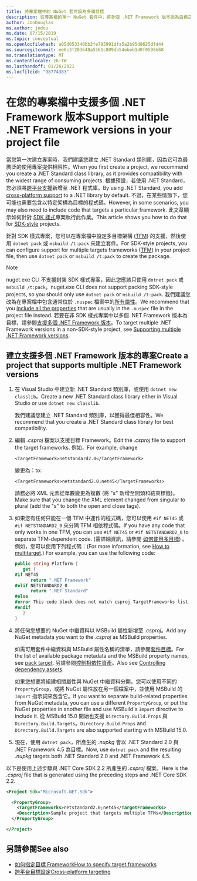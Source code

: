```yaml
---
title: 將專案檔中的 NuGet 套件設為多個目標
description: 從專案檔的單一 NuGet 套件中，將多個 .NET Framework 版本設為目標之各種方法的描述。
author: JonDouglas
ms.author: jodou
ms.date: 07/15/2019
ms.topic: conceptual
ms.openlocfilehash: a05d053340bb2fe795991dfa5a2b95d8625dfd44
ms.sourcegitcommit: ee6c3f203648a5561c809db54ebeb1d0f0598b68
ms.translationtype: MT
ms.contentlocale: zh-TW
ms.lasthandoff: 01/26/2021
ms.locfileid: "98774383"
---
```

# <a name="support-multiple-net-framework-versions-in-your-project-file"></a><span data-ttu-id="1eadc-103">在您的專案檔中支援多個 .NET Framework 版本</span><span class="sxs-lookup"><span data-stu-id="1eadc-103">Support multiple .NET Framework versions in your project file</span></span>

<span data-ttu-id="1eadc-104">當您第一次建立專案時，我們建議您建立 .NET Standard 類別庫，因為它可為最廣泛的使用專案提供相容性。</span><span class="sxs-lookup"><span data-stu-id="1eadc-104">When you first create a project, we recommend you create a .NET Standard class library, as it provides compatibility with the widest range of consuming projects.</span></span> <span data-ttu-id="1eadc-105">根據預設，若使用 .NET Standard，您必須將[跨平台支援](/dotnet/standard/library-guidance/cross-platform-targeting)新增至 .NET 程式庫。</span><span class="sxs-lookup"><span data-stu-id="1eadc-105">By using .NET Standard, you add [cross-platform support](/dotnet/standard/library-guidance/cross-platform-targeting) to a .NET library by default.</span></span> <span data-ttu-id="1eadc-106">不過，在某些情節下，您可能也需要包含以特定架構為目標的程式碼。</span><span class="sxs-lookup"><span data-stu-id="1eadc-106">However, in some scenarios, you may also need to include code that targets a particular framework.</span></span> <span data-ttu-id="1eadc-107">此文章顯示如何針對 [SDK 樣式](../resources/check-project-format.md)專案執行此作業。</span><span class="sxs-lookup"><span data-stu-id="1eadc-107">This article shows you how to do that for [SDK-style](../resources/check-project-format.md) projects.</span></span>

<span data-ttu-id="1eadc-108">針對 SDK 樣式專案，您可以在專案檔中設定多目標架構 ([TFM](/dotnet/standard/frameworks)) 的支援，然後使用 `dotnet pack` 或 `msbuild /t:pack` 來建立套件。</span><span class="sxs-lookup"><span data-stu-id="1eadc-108">For SDK-style projects, you can configure support for multiple targets frameworks ([TFM](/dotnet/standard/frameworks)) in your project file, then use `dotnet pack` or `msbuild /t:pack` to create the package.</span></span>

> [!NOTE]
> <span data-ttu-id="1eadc-109">nuget.exe CLI 不支援封裝 SDK 樣式專案，因此您應該只使用 `dotnet pack` 或 `msbuild /t:pack`。</span><span class="sxs-lookup"><span data-stu-id="1eadc-109">nuget.exe CLI does not support packing SDK-style projects, so you should only use `dotnet pack` or `msbuild /t:pack`.</span></span> <span data-ttu-id="1eadc-110">我們建議您改為在專案檔中包含通常位於 `.nuspec` 檔案中的[所有屬性](../reference/msbuild-targets.md#pack-target)。</span><span class="sxs-lookup"><span data-stu-id="1eadc-110">We recommend that you [include all the properties](../reference/msbuild-targets.md#pack-target) that are usually in the `.nuspec` file in the project file instead.</span></span> <span data-ttu-id="1eadc-111">若要在非 SDK 樣式專案中以多個 .NET Framework 版本為目標，請參閱[支援多個 .NET Framework 版本](supporting-multiple-target-frameworks.md)。</span><span class="sxs-lookup"><span data-stu-id="1eadc-111">To target multiple .NET Framework versions in a non-SDK-style project, see [Supporting multiple .NET Framework versions](supporting-multiple-target-frameworks.md).</span></span>

## <a name="create-a-project-that-supports-multiple-net-framework-versions"></a><span data-ttu-id="1eadc-112">建立支援多個 .NET Framework 版本的專案</span><span class="sxs-lookup"><span data-stu-id="1eadc-112">Create a project that supports multiple .NET Framework versions</span></span>

1. <span data-ttu-id="1eadc-113">在 Visual Studio 中建立新 .NET Standard 類別庫，或使用 `dotnet new classlib`。</span><span class="sxs-lookup"><span data-stu-id="1eadc-113">Create a new .NET Standard class library either in Visual Studio or use `dotnet new classlib`.</span></span>

   <span data-ttu-id="1eadc-114">我們建議您建立 .NET Standard 類別庫，以獲得最佳相容性。</span><span class="sxs-lookup"><span data-stu-id="1eadc-114">We recommend that you create a .NET Standard class library for best compatibility.</span></span>

2. <span data-ttu-id="1eadc-115">編輯 *.csproj* 檔案以支援目標 Framework。</span><span class="sxs-lookup"><span data-stu-id="1eadc-115">Edit the *.csproj* file to support the target frameworks.</span></span> <span data-ttu-id="1eadc-116">例如，</span><span class="sxs-lookup"><span data-stu-id="1eadc-116">For example, change</span></span>
   
   `<TargetFramework>netstandard2.0</TargetFramework>`
   
   <span data-ttu-id="1eadc-117">變更為：</span><span class="sxs-lookup"><span data-stu-id="1eadc-117">to:</span></span>
   
   `<TargetFrameworks>netstandard2.0;net45</TargetFrameworks>`

   <span data-ttu-id="1eadc-118">請務必將 XML 元素從單數變更為複數 (將 "s" 新增至開頭和結束標籤)。</span><span class="sxs-lookup"><span data-stu-id="1eadc-118">Make sure that you change the XML element changed from singular to plural (add the "s" to both the open and close tags).</span></span>

3. <span data-ttu-id="1eadc-119">如果您有任何只能在一個 TFM 中運作的程式碼，您可以使用 `#if NET45` 或 `#if NETSTANDARD2_0` 來分隔 TFM 相依程式碼。</span><span class="sxs-lookup"><span data-stu-id="1eadc-119">If you have any code that only works in one TFM, you can use `#if NET45` or `#if NETSTANDARD2_0` to separate TFM-dependent code.</span></span> <span data-ttu-id="1eadc-120"> (需詳細資訊，請參閱 [如何使用多目標](/dotnet/core/tutorials/libraries#how-to-multitarget)) 。例如，您可以使用下列程式碼：</span><span class="sxs-lookup"><span data-stu-id="1eadc-120">(For more information, see [How to multitarget](/dotnet/core/tutorials/libraries#how-to-multitarget).) For example, you can use the following code:</span></span>

   ```csharp
   public string Platform {
      get {
   #if NET45
         return ".NET Framework"
   #elif NETSTANDARD2_0
         return ".NET Standard"
   #else
   #error This code block does not match csproj TargetFrameworks list
   #endif
      }
   }
   ```

4. <span data-ttu-id="1eadc-121">將任何您想要的 NuGet 中繼資料以 MSBuild 屬性新增至 *.csproj*。</span><span class="sxs-lookup"><span data-stu-id="1eadc-121">Add any NuGet metadata you want to the *.csproj* as MSBuild properties.</span></span>

   <span data-ttu-id="1eadc-122">如需可用套件中繼資料與 MSBuild 屬性名稱的清單，請參閱[套件目標](../reference/msbuild-targets.md#pack-target)。</span><span class="sxs-lookup"><span data-stu-id="1eadc-122">For the list of available package metadata and the MSBuild property names, see [pack target](../reference/msbuild-targets.md#pack-target).</span></span> <span data-ttu-id="1eadc-123">另請參閱[控制相依性資產](../consume-packages/package-references-in-project-files.md#controlling-dependency-assets)。</span><span class="sxs-lookup"><span data-stu-id="1eadc-123">Also see [Controlling dependency assets](../consume-packages/package-references-in-project-files.md#controlling-dependency-assets).</span></span>

   <span data-ttu-id="1eadc-124">如果您想要將組建相關屬性與 NuGet 中繼資料分開，您可以使用不同的 `PropertyGroup`，或將 NuGet 屬性放在另一個檔案中，並使用 MSBuild 的 `Import` 指示詞來包含它。</span><span class="sxs-lookup"><span data-stu-id="1eadc-124">If you want to separate build-related properties from NuGet metadata, you can use a different `PropertyGroup`, or put the NuGet properties in another file and use MSBuild's `Import` directive to include it.</span></span> <span data-ttu-id="1eadc-125">從 MSBuild 15.0 開始也支援 `Directory.Build.Props` 與 `Directory.Build.Targets`。</span><span class="sxs-lookup"><span data-stu-id="1eadc-125">`Directory.Build.Props` and `Directory.Build.Targets` are also supported starting with MSBuild 15.0.</span></span>

5. <span data-ttu-id="1eadc-126">現在，使用 `dotnet pack`，所產生的 *.nupkg* 會以 .NET Standard 2.0 與 .NET Framework 4.5 為目標。</span><span class="sxs-lookup"><span data-stu-id="1eadc-126">Now, use `dotnet pack` and the resulting *.nupkg* targets both .NET Standard 2.0 and .NET Framework 4.5.</span></span>

<span data-ttu-id="1eadc-127">以下是使用上述步驟與 .NET Core SDK 2.2 所產生的 *.csproj* 檔案。</span><span class="sxs-lookup"><span data-stu-id="1eadc-127">Here is the *.csproj* file that is generated using the preceding steps and .NET Core SDK 2.2.</span></span>

```xml
<Project Sdk="Microsoft.NET.Sdk">

  <PropertyGroup>
    <TargetFrameworks>netstandard2.0;net45</TargetFrameworks>
    <Description>Sample project that targets multiple TFMs</Description>
  </PropertyGroup>

</Project>
```

## <a name="see-also"></a><span data-ttu-id="1eadc-128">另請參閱</span><span class="sxs-lookup"><span data-stu-id="1eadc-128">See also</span></span>

* [<span data-ttu-id="1eadc-129">如何指定目標 Framework</span><span class="sxs-lookup"><span data-stu-id="1eadc-129">How to specify target frameworks</span></span>](/dotnet/standard/frameworks#how-to-specify-target-frameworks)
* [<span data-ttu-id="1eadc-130">跨平台目標設定</span><span class="sxs-lookup"><span data-stu-id="1eadc-130">Cross-platform targeting</span></span>](/dotnet/standard/library-guidance/cross-platform-targeting)

